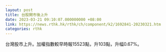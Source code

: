 ```yaml
---
layout: post
title: 台股開市後上升
date: 2023-03-21 09:10:07.000000000 +08:00
link: https://news.rthk.hk/rthk/ch/component/k2/1692841-20230321.htm
categories: rthk
---
```


台灣股市上升。加權指數較早時報15523點，升103點，升幅0.67%。
